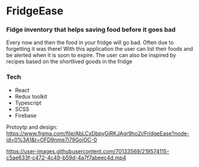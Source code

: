 # FridgeEase

### Fidge inventory that helps saving food before it goes bad
Every now and then the food in your fridge will go bad. Often due to forgetting it was there! With this application the user can list their foods and be alerted when it is soon to expire. The user can also be inspired by recipes based on the shortlived goods in the fridge

### Tech
- React
- Redux toolkit
- Typescript
- SCSS
- Firebase

Protoytp and design: https://www.figma.com/file/AbLCxDbpyGiRKJAgr9ho2i/FridgeEase?node-id=0%3A1&t=OFD9nme7j79GojOC-0

https://user-images.githubusercontent.com/70133569/219574115-c5ae633f-c472-4c49-b59d-4a7f7abeec4d.mp4
